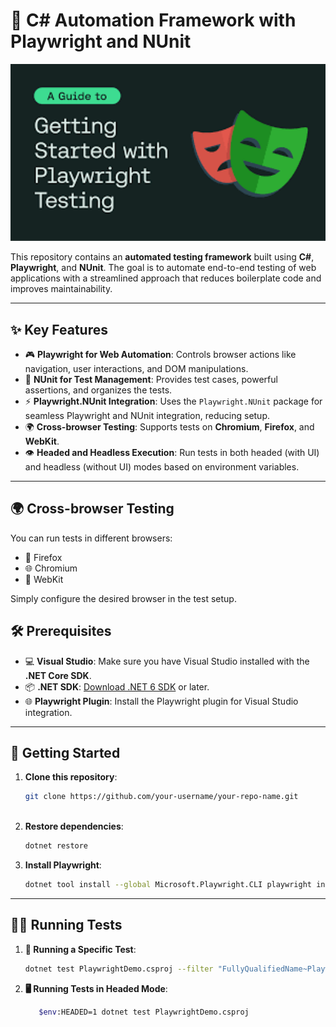 # 🚀 C# Automation Framework with Playwright and NUnit

<p align="center">
  <img src="https://github.com/dami77del/automationC-/blob/develop/PlaywrightDemo/assets/test-automation.png" alt="Test Automation" width="600">
</p>

This repository contains an **automated testing framework** built using **C#**, **Playwright**, and **NUnit**. The goal is to automate end-to-end testing of web applications with a streamlined approach that reduces boilerplate code and improves maintainability.

---

## ✨ Key Features

- 🎮 **Playwright for Web Automation**: Controls browser actions like navigation, user interactions, and DOM manipulations.
- 🧪 **NUnit for Test Management**: Provides test cases, powerful assertions, and organizes the tests.
- ⚡ **Playwright.NUnit Integration**: Uses the `Playwright.NUnit` package for seamless Playwright and NUnit integration, reducing setup.
- 🌍 **Cross-browser Testing**: Supports tests on **Chromium**, **Firefox**, and **WebKit**.
- 👁️ **Headed and Headless Execution**: Run tests in both headed (with UI) and headless (without UI) modes based on environment variables.

---
## 🌍 Cross-browser Testing
You can run tests in different browsers:

- 🦊 Firefox
- 🌐 Chromium
-  🦁 WebKit

Simply configure the desired browser in the test setup.

## 🛠️ Prerequisites

- 💻 **Visual Studio**: Make sure you have Visual Studio installed with the **.NET Core SDK**.
- 📦 **.NET SDK**: [Download .NET 6 SDK](https://dotnet.microsoft.com/download/dotnet/6.0) or later.
- 🌐 **Playwright Plugin**: Install the Playwright plugin for Visual Studio integration.

---

## 🚀 Getting Started

1. **Clone this repository**:
   ```bash
   git clone https://github.com/your-username/your-repo-name.git
 
2. **Restore dependencies**:
   ```bash
   dotnet restore

3. **Install Playwright**:
   ```bash
   dotnet tool install --global Microsoft.Playwright.CLI playwright install

---

## 🧑‍💻 Running Tests

1. **🧪 Running a Specific Test**:
   ```bash
   dotnet test PlaywrightDemo.csproj --filter "FullyQualifiedName~PlaywrightDemo.NunitPlaywright.Test1"

2. **🖥️ Running Tests in Headed Mode**:
   ```bash
      $env:HEADED=1 dotnet test PlaywrightDemo.csproj
   ```










   
   

   







